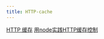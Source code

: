 ```yaml
---
title: HTTP-cache
---
```


[HTTP 缓存](https://developers.google.com/web/fundamentals/performance/optimizing-content-efficiency/http-caching)
[用node实践HTTP缓存控制](https://github.com/renjie1996/Maple-FrontEnd-Blog/issues/2)